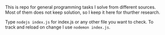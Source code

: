 This is repo for general programming tasks I solve from different sources. Most of them does not keep solution, so I keep it here for thurther research.

Type `nodejs index.js` for index.js or any other file you want to check. To track and reload on change I use `nodemon index.js`.